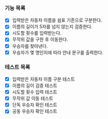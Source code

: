 ### 기능 목록
- [x] 입력받은 자동차 이름을 쉼표 기준으로 구분한다.
- [x] 이름의 길이가 5자를 넘지 않는지 검증한다.
- [x] 시도할 횟수를 입력받는다.
- [x] 무작위 값을 구한 후 이동한다.
- [x] 우승자를 찾아낸다.
- [x] 우승자가 몇 명인지에 따라 안내 문구를 출력한다.

### 테스트 목록
- [x] 입력받은 자동차 이름 구분 테스트
- [x] 이름의 길이 검증 테스트
- [x] 시도할 횟수 입력 테스트
- [x] 무작위 값 이동 테스트
- [x] 단독 우승자 확인 테스트
- [x] 공동 우승자 확인 테스트
